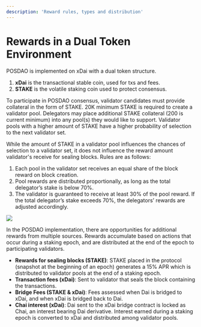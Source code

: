 ```yaml
---
description: 'Reward rules, types and distribution'
---
```


# Rewards in a Dual Token Environment

POSDAO is implemented on xDai with a dual token structure. 

1. **xDai** is the transactional stable coin, used for txs and fees.
2. **STAKE** is the volatile staking coin used to protect consensus.

To participate in POSDAO consensus, validator candidates must provide collateral in the form of STAKE. 20K minimum STAKE is required to create a validator pool. Delegators may place additional STAKE collateral \(200 is current minimum\) into any pool\(s\) they would like to support. Validator pools with a higher amount of STAKE have a higher probability of selection to the next validator set. 

While the amount of STAKE in a validator pool influences the chances of selection to a validator set, it does not influence the reward amount validator's receive for sealing blocks. Rules are as follows: 

1. Each pool in the validator set receives an equal share of the block reward on block creation.
2. Pool rewards are distributed proportionally, as long as the total delegator’s stake is below 70%.
3. The validator is guaranteed to receive at least 30% of the pool reward. If the total delegator’s stake exceeds 70%, the delegators’ rewards are adjusted accordingly.

![](../../../.gitbook/assets/6-img.png)

In the POSDAO implementation, there are opportunities for additional rewards from multiple sources. Rewards accumulate based on actions that occur during a staking epoch, and are distributed at the end of the epoch to participating validators.

* **Rewards for sealing blocks \(STAKE\)**: STAKE placed in the protocol \(snapshot at the beginning of an epoch\) generates a 15% APR which is distributed to validator pools at the end of a staking epoch.
* **Transaction fees \(xDai\)**: Sent to validator that seals the block containing the transactions.
* **Bridge Fees \(STAKE & xDai\)**: Fees assessed when Dai is bridged to xDai, and when xDai is bridged back to Dai. 
* **Chai interest \(xDai\)**: Dai sent to the xDai bridge contract is locked as Chai, an interest bearing Dai derivative. Interest earned during a staking epoch is converted to xDai and distributed among validator pools.

